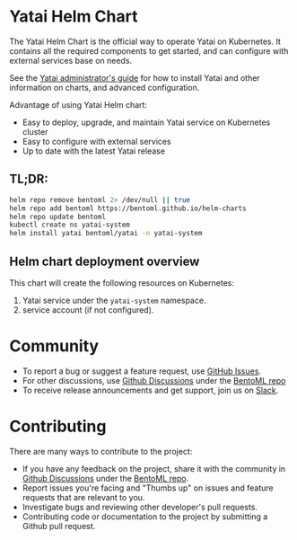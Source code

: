 # Yatai Helm Chart

The Yatai Helm Chart is the official way to operate Yatai on Kubernetes. It contains all the required components to get started, and can configure with external services base on needs.

See the [Yatai administrator's guide](https://github.com/bentoml/Yatai/blob/main/docs/admin-guide.md) for how to install Yatai and other information on charts, and advanced configuration.

Advantage of using Yatai Helm chart:

* Easy to deploy, upgrade, and maintain Yatai service on Kubernetes cluster
* Easy to configure with external services
* Up to date with the latest Yatai release


## TL;DR:

```bash
helm repo remove bentoml 2> /dev/null || true
helm repo add bentoml https://bentoml.github.io/helm-charts
helm repo update bentoml
kubectl create ns yatai-system
helm install yatai bentoml/yatai -n yatai-system
```

## Helm chart deployment overview

This chart will create the following resources on Kubernetes:
1. Yatai service under the `yatai-system` namespace.
2. service account (if not configured).

# Community

- To report a bug or suggest a feature request, use [GitHub Issues](https://github.com/bentoml/yatai-chart/issues/new/choose).
- For other discussions, use [Github Discussions](https://github.com/bentoml/BentoML/discussions) under the [BentoML repo](https://github.com/bentoml/BentoML/)
- To receive release announcements and get support, join us on [Slack](https://join.slack.com/t/bentoml/shared_invite/enQtNjcyMTY3MjE4NTgzLTU3ZDc1MWM5MzQxMWQxMzJiNTc1MTJmMzYzMTYwMjQ0OGEwNDFmZDkzYWQxNzgxYWNhNjAxZjk4MzI4OGY1Yjg).


# Contributing

There are many ways to contribute to the project:

- If you have any feedback on the project, share it with the community in [Github Discussions](https://github.com/bentoml/BentoML/discussions) under the [BentoML repo](https://github.com/bentoml/BentoML/).
- Report issues you're facing and "Thumbs up" on issues and feature requests that are relevant to you.
- Investigate bugs and reviewing other developer's pull requests.
- Contributing code or documentation to the project by submitting a Github pull request.
